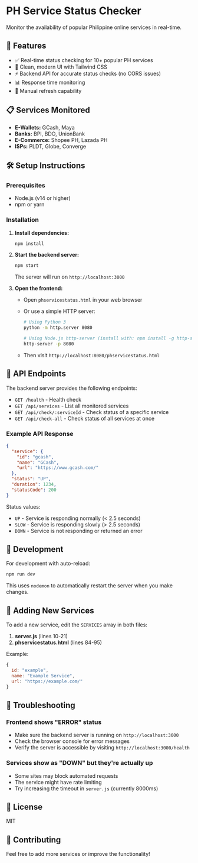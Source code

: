 # PH Service Status Checker

Monitor the availability of popular Philippine online services in real-time.

## 🚀 Features

- ✅ Real-time status checking for 10+ popular PH services
- 🎨 Clean, modern UI with Tailwind CSS
- ⚡ Backend API for accurate status checks (no CORS issues)
- 📊 Response time monitoring
- 🔄 Manual refresh capability

## 📋 Services Monitored

- **E-Wallets:** GCash, Maya
- **Banks:** BPI, BDO, UnionBank
- **E-Commerce:** Shopee PH, Lazada PH
- **ISPs:** PLDT, Globe, Converge

## 🛠️ Setup Instructions

### Prerequisites

- Node.js (v14 or higher)
- npm or yarn

### Installation

1. **Install dependencies:**

   ```bash
   npm install
   ```

2. **Start the backend server:**

   ```bash
   npm start
   ```

   The server will run on `http://localhost:3000`

3. **Open the frontend:**
   - Open `phservicestatus.html` in your web browser
   - Or use a simple HTTP server:

     ```bash
     # Using Python 3
     python -m http.server 8080

     # Using Node.js http-server (install with: npm install -g http-server)
     http-server -p 8080
     ```

   - Then visit `http://localhost:8080/phservicestatus.html`

## 📡 API Endpoints

The backend server provides the following endpoints:

- `GET /health` - Health check
- `GET /api/services` - List all monitored services
- `GET /api/check/:serviceId` - Check status of a specific service
- `GET /api/check-all` - Check status of all services at once

### Example API Response

```json
{
  "service": {
    "id": "gcash",
    "name": "GCash",
    "url": "https://www.gcash.com/"
  },
  "status": "UP",
  "duration": 1234,
  "statusCode": 200
}
```

Status values:

- `UP` - Service is responding normally (< 2.5 seconds)
- `SLOW` - Service is responding slowly (> 2.5 seconds)
- `DOWN` - Service is not responding or returned an error

## 🔧 Development

For development with auto-reload:

```bash
npm run dev
```

This uses `nodemon` to automatically restart the server when you make changes.

## 📝 Adding New Services

To add a new service, edit the `SERVICES` array in both files:

1. **server.js** (lines 10-21)
2. **phservicestatus.html** (lines 84-95)

Example:

```javascript
{
  id: "example",
  name: "Example Service",
  url: "https://example.com/"
}
```

## 🚨 Troubleshooting

### Frontend shows "ERROR" status

- Make sure the backend server is running on `http://localhost:3000`
- Check the browser console for error messages
- Verify the server is accessible by visiting `http://localhost:3000/health`

### Services show as "DOWN" but they're actually up

- Some sites may block automated requests
- The service might have rate limiting
- Try increasing the timeout in `server.js` (currently 8000ms)

## 📄 License

MIT

## 🤝 Contributing

Feel free to add more services or improve the functionality!
